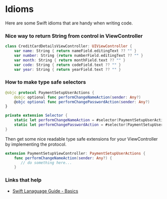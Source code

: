 # Idioms

Here are some Swift idioms that are handy when writing code.

### Nice way to return String from control in ViewController

```swift
class CreditCardDetailsViewController: UIViewController {
    var name: String { return nameField.editingText ?? "" }
    var number: String {return numberField.editingText ?? "" }
    var month: String { return monthField.text ?? "" }
    var code: String { return codeField.text ?? "" }
    var year: String { return yearField.text ?? "" }
```

### How to make type safe selectors

```swift
@objc protocol PaymentSetupUserActions {
    @objc optional func performChangeNameAction(sender: Any?)
    @objc optional func performChangePasswordAction(sender: Any?)
}

private extension Selector {
    static let performChangeNameAction = #selector(PaymentSetupUserActions.performChangeNameAction(sender:))
    static let performChangePasswordAction = #selector(PaymentSetupUserActions.performChangePasswordAction(sender:))
}
```

Then get some nice readable type safe extensions for your ViewController by implementing the protocol.

```swift
extension PaymentSetupViewController: PaymentSetupUserActions {
    func performChangeNameAction(sender: Any?) {
       // do something here...
    }
```

### Links that help

* [Swift Lanaguage Guide - Basics](https://docs.swift.org/swift-book/LanguageGuide/TheBasics.html)

